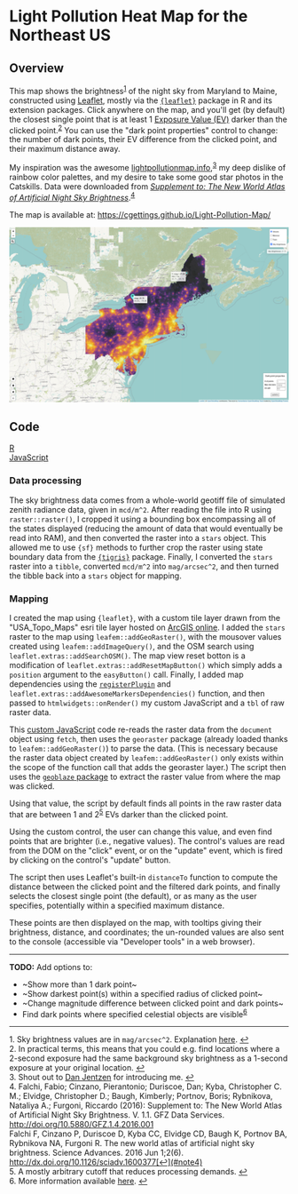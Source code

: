 # Light Pollution Heat Map for the Northeast US

## Overview

This map shows the brightness<sup id="note1">[1](#footnote1)</sup> of the night sky from Maryland to Maine, constructed using [Leaflet](https://leafletjs.com/), mostly via the [`{leaflet}`](https://rstudio.github.io/leaflet/) package in R and its extension packages. Click anywhere on the map, and you'll get (by default) the closest single point that is at least 1 [Exposure Value (EV)](https://en.wikipedia.org/wiki/Exposure_value#EV_as_a_measure_of_luminance_and_illuminance) darker than the clicked point.<sup id="note2">[2](#footnote2)</sup> You can use the "dark point properties" control to change: the number of dark points, their EV difference from the clicked point, and their maximum distance away.

My inspiration was the awesome [lightpollutionmap.info](https://www.lightpollutionmap.info/#zoom=5.34&lat=5329996&lon=-8358608&layers=B0FFFFFTFFFFFFFFF),<sup id="note3">[3](#footnote3)</sup> my deep dislike of rainbow color palettes, and my desire to take some good star photos in the Catskills. Data were downloaded from [*Supplement to: The New World Atlas of Artificial Night Sky Brightness*](http://doi.org/10.5880/GFZ.1.4.2016.001).<sup id="note4">[4](#footnote4)</sup>

The map is available at: https://cgettings.github.io/Light-Pollution-Map/

[![Screenshot of map](map_screenshot.png)](map_screenshot.png)

## Code

[R](/code/Light_Pollution_Map.R)<br>
[JavaScript](/code/closest_dark_place.js)<br>

### Data processing

The sky brightness data comes from a whole-world geotiff file of simulated zenith radiance data, given in `mcd/m^2`. After reading the file into R using `raster::raster()`, I cropped it using a bounding box encompassing all of the states displayed (reducing the amount of data that would eventually be read into RAM), and then converted the raster into a `stars` object. This allowed me to use `{sf}` methods to further crop the raster using state boundary data from the [`{tigris}`](https://github.com/walkerke/tigris) package. Finally, I converted the `stars` raster into a `tibble`, converted `mcd/m^2` into `mag/arcsec^2`, and then turned the tibble back into a `stars` object for mapping.

### Mapping

I created the map using `{leaflet}`, with a custom tile layer drawn from the "USA_Topo_Maps" esri tile layer hosted on [ArcGIS online](https://services.arcgisonline.com/ArcGIS/rest/services/USA_Topo_Maps/MapServer/). I added the `stars` raster to the map using `leafem::addGeoRaster()`, with the mousover values created using `leafem::addImageQuery()`, and the OSM search using `leaflet.extras::addSearchOSM()`. The map view reset botton is a modification of `leaflet.extras::addResetMapButton()` which simply adds a `position` argument to the `easyButton()` call. Finally, I added map dependencies using the [`registerPlugin`](http://rstudio.github.io/leaflet/extending.html) and `leaflet.extras::addAwesomeMarkersDependencies()` function, and then passed to `htmlwidgets::onRender()` my custom JavaScript and a `tbl` of raw raster data.

This [custom JavaScript](/code/closest_dark_place.js) code re-reads the raster data from the `document` object using `fetch`, then uses the `georaster` package (already loaded thanks to `leafem::addGeoRaster()`) to parse the data. (This is necessary because the raster data object created by `leafem::addGeoRaster()` only exists within the scope of the function call that adds the georaster layer.) The script then uses the [`geoblaze` package](https://github.com/GeoTIFF/geoblaze) to extract the raster value from where the map was clicked. 

Using that value, the script by default finds all points in the raw raster data that are between 1 and 2<sup id="note5">[5](#footnote5)</sup> EVs darker than the clicked point. 

Using the custom control, the user can change this value, and even find points that are brighter (i.e., negative values). The control's values are read from the DOM on the "click" event, or on the "update" event, which is fired by clicking on the control's "update" button.

The script then uses Leaflet's built-in `distanceTo` function to compute the distance between the clicked point and the filtered dark points, and finally selects the closest single point (the default), or as many as the user specifies, potentially within a specified maximum distance.

These points are then displayed on the map, with tooltips giving their brightness, distance, and coordinates; the un-rounded values are also sent to the console (accessible via "Developer tools" in a web browser).

---

**TODO:** Add options to:

* ~Show more than 1 dark point~
* ~Show darkest point(s) within a specified radius of clicked point~
* ~Change magnitude difference between clicked point and dark points~
* Find dark points where specified celestial objects are visible<sup id="note6">[6](#footnote6)</sup>

---

<a name="footnote1">1.</a> Sky brightness values are in `mag/arcsec^2`. Explanation [here](https://en.wikipedia.org/wiki/Surface_brightness). [↩](#note1)<br>
<a name="footnote2">2.</a> In practical terms, this means that you could e.g. find locations where a 2-second exposure had the same background sky brightness as a 1-second exposure at your original location. [↩](#note2)<br>
<a name="footnote3">3.</a> Shout out to [Dan Jentzen](https://www.brighterboston.org/staff) for introducing me. [↩](#note3)<br>
<a name="footnote4">4.</a> Falchi, Fabio; Cinzano, Pierantonio; Duriscoe, Dan; Kyba, Christopher C. M.; Elvidge, Christopher D.; Baugh, Kimberly; Portnov, Boris; Rybnikova, Nataliya A.; Furgoni, Riccardo (2016): Supplement to: The New World Atlas of Artificial Night Sky Brightness. V. 1.1. GFZ Data Services. http://doi.org/10.5880/GFZ.1.4.2016.001 <br>
Falchi F, Cinzano P, Duriscoe D, Kyba CC, Elvidge CD, Baugh K, Portnov BA, Rybnikova NA, Furgoni R. The new world atlas of artificial night sky brightness. Science Advances. 2016 Jun 1;2(6). http://dx.doi.org/10.1126/sciadv.1600377[↩](#note4) <br>
<a name="footnote5">5.</a> A mostly arbitrary cutoff that reduces processing demands. [↩](#note5)<br>
<a name="footnote6">6.</a> More information available [here](https://en.wikipedia.org/wiki/Naked_eye#In_astronomy). [↩](#note6)<br>
